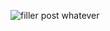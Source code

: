 ![filler post whatever](https://github.com/user-attachments/assets/5a3efa65-fa7c-41ec-aad5-72ce0df78a2d)
